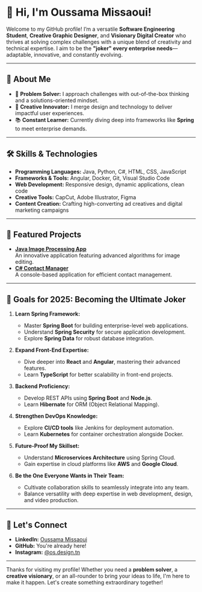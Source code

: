 # 👋 Hi, I'm Oussama Missaoui!

Welcome to my GitHub profile! I’m a versatile **Software Engineering Student**, **Creative Graphic Designer**, and **Visionary Digital Creator** who thrives at solving complex challenges with a unique blend of creativity and technical expertise. I aim to be the **"joker" every enterprise needs**—adaptable, innovative, and constantly evolving.

---

## 🚀 About Me
- 🌟 **Problem Solver:** I approach challenges with out-of-the-box thinking and a solutions-oriented mindset.  
- 🎨 **Creative Innovator:** I merge design and technology to deliver impactful user experiences.  
- 📚 **Constant Learner:** Currently diving deep into frameworks like **Spring** to meet enterprise demands.  

---

## 🛠️ Skills & Technologies
- **Programming Languages:** Java, Python, C#, HTML, CSS, JavaScript  
- **Frameworks & Tools:** Angular, Docker, Git, Visual Studio Code  
- **Web Development:** Responsive design, dynamic applications, clean code  
- **Creative Tools:** CapCut, Adobe Illustrator, Figma  
- **Content Creation:** Crafting high-converting ad creatives and digital marketing campaigns  

---

## 🌟 Featured Projects
- **[Java Image Processing App](https://github.com/OussamaMi01/Java-Image-Processing)**  
  An innovative application featuring advanced algorithms for image editing.  
- **[C# Contact Manager](https://github.com/OussamaMi01/Csharp-Contact-Manager)**  
  A console-based application for efficient contact management.

---

## 🎯 Goals for 2025: Becoming the Ultimate Joker
1. **Learn Spring Framework:**  
   - Master **Spring Boot** for building enterprise-level web applications.  
   - Understand **Spring Security** for secure application development.  
   - Explore **Spring Data** for robust database integration.

2. **Expand Front-End Expertise:**  
   - Dive deeper into **React** and **Angular**, mastering their advanced features.  
   - Learn **TypeScript** for better scalability in front-end projects.  

3. **Backend Proficiency:**  
   - Develop REST APIs using **Spring Boot** and **Node.js**.  
   - Learn **Hibernate** for ORM (Object Relational Mapping).  

4. **Strengthen DevOps Knowledge:**  
   - Explore **CI/CD tools** like Jenkins for deployment automation.  
   - Learn **Kubernetes** for container orchestration alongside Docker.  

5. **Future-Proof My Skillset:**  
   - Understand **Microservices Architecture** using Spring Cloud.  
   - Gain expertise in cloud platforms like **AWS** and **Google Cloud**.  

6. **Be the One Everyone Wants in Their Team:**  
   - Cultivate collaboration skills to seamlessly integrate into any team.  
   - Balance versatility with deep expertise in web development, design, and video production.

---

## 💬 Let's Connect
- **LinkedIn:** [Oussama Missaoui](https://www.linkedin.com/in/oussama-missaoui-a48589246/)  
- **GitHub:** You're already here!  
- **Instagram:** [@os.design.tn](https://www.instagram.com/os.design.tn/)  

---

Thanks for visiting my profile! Whether you need a **problem solver**, a **creative visionary**, or an all-rounder to bring your ideas to life, I'm here to make it happen. Let's create something extraordinary together! 
